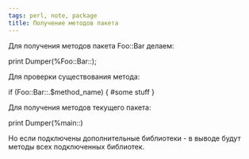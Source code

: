 ```yaml
---
tags: perl, note, package
title: Получение методов пакета
---
```


Для получения методов пакета Foo::Bar делаем:

  print Dumper(\%Foo::Bar::);

Для проверки существования метода:

  if (Foo::Bar::.$method_name) {
    #some stuff
  }

Для получения методов текущего пакета:

  print Dumper(\%main::)

Но если подключены дополнительные библиотеки - в выводе будут методы всех подключенных библиотек.
